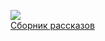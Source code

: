 ![](/books/prose/Габриэль%20Гарсия%20Маркес/Сборник%20рассказов.jpg)  
[Сборник рассказов](/books/prose/Габриэль%20Гарсия%20Маркес/Сборник%20рассказов)
